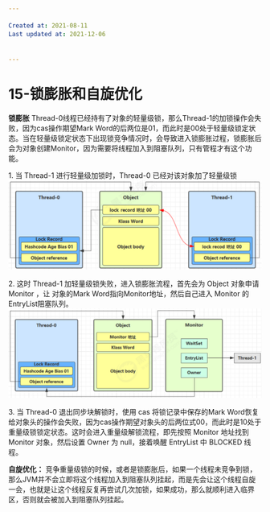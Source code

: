 ```yaml
---

Created at: 2021-08-11
Last updated at: 2021-12-06


---
```


# 15-锁膨胀和自旋优化


**锁膨胀**
Thread-0线程已经持有了对象的轻量级锁，那么Thread-1的加锁操作会失败，因为cas操作期望Mark Word的后两位是01，而此时是00处于轻量级锁定状态。当在轻量级锁定状态下出现锁竞争情况时，会导致进入锁膨胀过程，锁膨胀后会为对象创建Monitor，因为需要将线程加入到阻塞队列，只有管程才有这个功能。

1\. 当 Thread-1 进行轻量级加锁时，Thread-0 已经对该对象加了轻量级锁
![unknown_filename.1.png](./_resources/15-黑马-05-锁膨胀和自旋优化.resources/unknown_filename.1.png)

2\. 这时 Thread-1 加轻量级锁失败，进入锁膨胀流程，首先会为 Object 对象申请 Monitor ，让 对象的Mark Word指向Monitor地址，然后自己进入 Monitor 的 EntryList阻塞队列。
![unknown_filename.png](./_resources/15-黑马-05-锁膨胀和自旋优化.resources/unknown_filename.png)

3\. 当 Thread-0 退出同步块解锁时，使用 cas 将锁记录中保存的Mark Word恢复给对象头的操作会失败，因为cas操作期望对象头的后两位式00，而此时是10处于重量级锁锁定状态。这时会进入重量级解锁流程，即先按照 Monitor 地址找到 Monitor 对象，然后设置 Owner 为 null，接着唤醒 EntryList 中 BLOCKED 线程。

****自旋优化**：** 竞争重量级锁的时候，或者是锁膨胀后，如果一个线程未竞争到锁，那么JVM并不会立即将这个线程加入到阻塞队列挂起，而是先会让这个线程自旋一会，也就是让这个线程反复再尝试几次加锁，如果成功，那么就顺利进入临界区，否则就会被加入到阻塞队列挂起。

